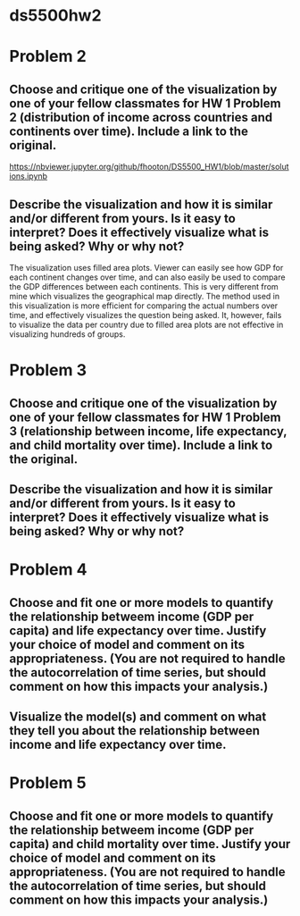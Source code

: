 # ds5500hw2
# Problem 2
## Choose and critique one of the visualization by one of your fellow classmates for HW 1 Problem 2 (distribution of income across countries and continents over time). Include a link to the original.
<https://nbviewer.jupyter.org/github/fhooton/DS5500_HW1/blob/master/solutions.ipynb>
## Describe the visualization and how it is similar and/or different from yours. Is it easy to interpret? Does it effectively visualize what is being asked? Why or why not?
The visualization uses filled area plots. Viewer can easily see how GDP for each continent changes over time, and can also easily be used to compare the GDP differences between each continents. This is very different from mine which visualizes the geographical map directly. The method used in this visualization is more efficient for comparing the actual numbers over time, and effectively visualizes the question being asked. It, however, fails to visualize the data per country due to filled area plots are not effective in visualizing hundreds of groups.

# Problem 3
## Choose and critique one of the visualization by one of your fellow classmates for HW 1 Problem 3 (relationship between income, life expectancy, and child mortality over time). Include a link to the original.
## Describe the visualization and how it is similar and/or different from yours. Is it easy to interpret? Does it effectively visualize what is being asked? Why or why not?

# Problem 4
## Choose and fit one or more models to quantify the relationship betweem income (GDP per capita) and life expectancy over time. Justify your choice of model and comment on its appropriateness. (You are not required to handle the autocorrelation of time series, but should comment on how this impacts your analysis.)
## Visualize the model(s) and comment on what they tell you about the relationship between income and life expectancy over time.

# Problem 5
## Choose and fit one or more models to quantify the relationship betweem income (GDP per capita) and child mortality over time. Justify your choice of model and comment on its appropriateness. (You are not required to handle the autocorrelation of time series, but should comment on how this impacts your analysis.)